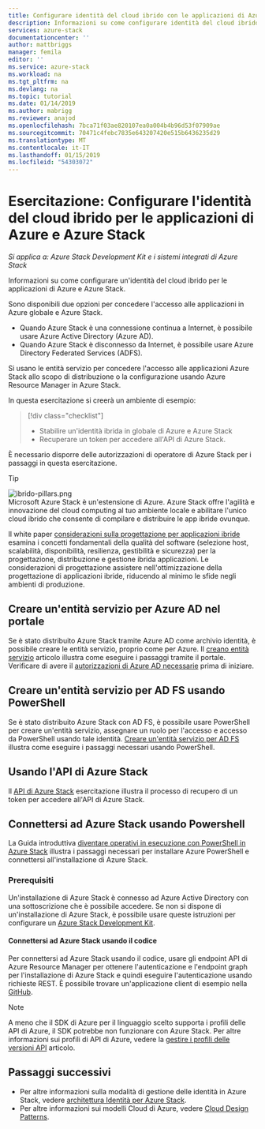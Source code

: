 ```yaml
---
title: Configurare identità del cloud ibrido con le applicazioni di Azure e Azure Stack | Microsoft Docs
description: Informazioni su come configurare identità del cloud ibrido con le applicazioni di Azure e Azure Stack.
services: azure-stack
documentationcenter: ''
author: mattbriggs
manager: femila
editor: ''
ms.service: azure-stack
ms.workload: na
ms.tgt_pltfrm: na
ms.devlang: na
ms.topic: tutorial
ms.date: 01/14/2019
ms.author: mabrigg
ms.reviewer: anajod
ms.openlocfilehash: 7bca71f03ae820107ea0a004b4b96d53f07909ae
ms.sourcegitcommit: 70471c4febc7835e643207420e515b6436235d29
ms.translationtype: MT
ms.contentlocale: it-IT
ms.lasthandoff: 01/15/2019
ms.locfileid: "54303072"
---
```

# <a name="tutorial-configure-hybrid-cloud-identity-for-azure-and-azure-stack-applications"></a>Esercitazione: Configurare l'identità del cloud ibrido per le applicazioni di Azure e Azure Stack

*Si applica a: Azure Stack Development Kit e i sistemi integrati di Azure Stack*

Informazioni su come configurare un'identità del cloud ibrido per le applicazioni di Azure e Azure Stack.

Sono disponibili due opzioni per concedere l'accesso alle applicazioni in Azure globale e Azure Stack.

 * Quando Azure Stack è una connessione continua a Internet, è possibile usare Azure Active Directory (Azure AD).
 * Quando Azure Stack è disconnesso da Internet, è possibile usare Azure Directory Federated Services (ADFS).

Si usano le entità servizio per concedere l'accesso alle applicazioni Azure Stack allo scopo di distribuzione o la configurazione usando Azure Resource Manager in Azure Stack.

In questa esercitazione si creerà un ambiente di esempio:

> [!div class="checklist"]
> - Stabilire un'identità ibrida in globale di Azure e Azure Stack
> - Recuperare un token per accedere all'API di Azure Stack.

È necessario disporre delle autorizzazioni di operatore di Azure Stack per i passaggi in questa esercitazione.

> [!Tip]  
> ![ibrido-pillars.png](./media/azure-stack-solution-cloud-burst/hybrid-pillars.png)  
> Microsoft Azure Stack è un'estensione di Azure. Azure Stack offre l'agilità e innovazione del cloud computing al tuo ambiente locale e abilitare l'unico cloud ibrido che consente di compilare e distribuire le app ibride ovunque.  
> 
> Il white paper [considerazioni sulla progettazione per applicazioni ibride](https://aka.ms/hybrid-cloud-applications-pillars) esamina i concetti fondamentali della qualità del software (selezione host, scalabilità, disponibilità, resilienza, gestibilità e sicurezza) per la progettazione, distribuzione e gestione ibrida applicazioni. Le considerazioni di progettazione assistere nell'ottimizzazione della progettazione di applicazioni ibride, riducendo al minimo le sfide negli ambienti di produzione.


## <a name="create-a-service-principal-for-azure-ad-in-the-portal"></a>Creare un'entità servizio per Azure AD nel portale

Se è stato distribuito Azure Stack tramite Azure AD come archivio identità, è possibile creare le entità servizio, proprio come per Azure. Il [creano entità servizio](https://docs.microsoft.com/azure/azure-stack/user/azure-stack-create-service-principals#create-service-principal-for-azure-ad) articolo illustra come eseguire i passaggi tramite il portale. Verificare di avere il [autorizzazioni di Azure AD necessarie](https://docs.microsoft.com/azure/azure-resource-manager/resource-group-create-service-principal-portal#required-permissions) prima di iniziare.

## <a name="create-a-service-principal-for-ad-fs-using-powershell"></a>Creare un'entità servizio per AD FS usando PowerShell

Se è stato distribuito Azure Stack con AD FS, è possibile usare PowerShell per creare un'entità servizio, assegnare un ruolo per l'accesso e accesso da PowerShell usando tale identità. [Creare un'entità servizio per AD FS](https://docs.microsoft.com/azure/azure-stack/user/azure-stack-create-service-principals#create-service-principal-for-ad-fs) illustra come eseguire i passaggi necessari usando PowerShell.

## <a name="using-the-azure-stack-api"></a>Usando l'API di Azure Stack

Il [API di Azure Stack](https://docs.microsoft.com/azure/azure-stack/user/azure-stack-rest-api-use) esercitazione illustra il processo di recupero di un token per accedere all'API di Azure Stack.

## <a name="connect-to-azure-stack-using-powershell"></a>Connettersi ad Azure Stack usando Powershell

La Guida introduttiva [diventare operativi in esecuzione con PowerShell in Azure Stack](https://docs.microsoft.com/azure/azure-stack/azure-stack-powershell-configure-quickstart) illustra i passaggi necessari per installare Azure PowerShell e connettersi all'installazione di Azure Stack.

### <a name="prerequisites"></a>Prerequisiti

Un'installazione di Azure Stack è connesso ad Azure Active Directory con una sottoscrizione che è possibile accedere. Se non si dispone di un'installazione di Azure Stack, è possibile usare queste istruzioni per configurare un [Azure Stack Development Kit](https://docs.microsoft.com/azure/azure-stack/asdk/asdk-deploy).

#### <a name="connect-to-azure-stack-using-code"></a>Connettersi ad Azure Stack usando il codice

Per connettersi ad Azure Stack usando il codice, usare gli endpoint API di Azure Resource Manager per ottenere l'autenticazione e l'endpoint graph per l'installazione di Azure Stack e quindi eseguire l'autenticazione usando richieste REST. È possibile trovare un'applicazione client di esempio nella [GitHub](https://github.com/shriramnat/HybridARMApplication).

>[!Note]
>A meno che il SDK di Azure per il linguaggio scelto supporta i profili delle API di Azure, il SDK potrebbe non funzionare con Azure Stack. Per altre informazioni sui profili di API di Azure, vedere la [gestire i profili delle versioni API](https://docs.microsoft.com/azure/azure-stack/user/azure-stack-version-profiles) articolo.

## <a name="next-steps"></a>Passaggi successivi

 - Per altre informazioni sulla modalità di gestione delle identità in Azure Stack, vedere [architettura Identità per Azure Stack](https://docs.microsoft.com/azure/azure-stack/azure-stack-identity-architecture).
 - Per altre informazioni sui modelli Cloud di Azure, vedere [Cloud Design Patterns](https://docs.microsoft.com/azure/architecture/patterns).

